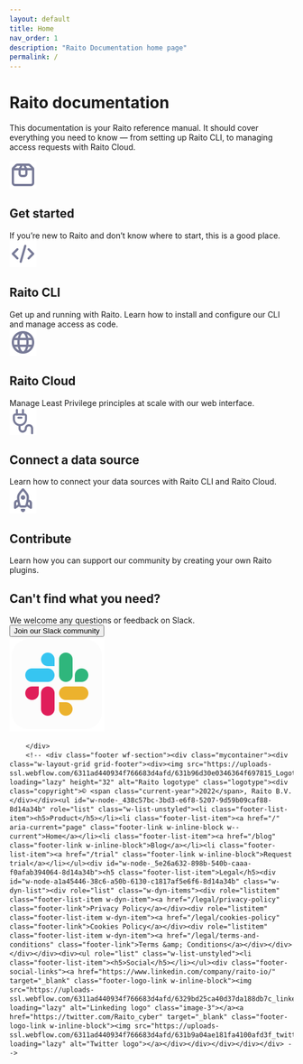 ```yaml
---
layout: default
title: Home
nav_order: 1
description: "Raito Documentation home page"
permalink: /
---
```

<div class="main-html-content">
    <!-- <section class="main-section"> -->
        <div class="main-section-row">
            <div class="mainpage-topmatter">
                <h1>Raito documentation</h1>
                This documentation is your Raito reference manual. It should cover everything you need to know — from setting up Raito CLI, to managing access requests with Raito Cloud.<br><br>
            </div>
            <div class="main-grid-3cols">                
                <div class="main-grid-card">
                    <img src="/assets/icons/box/outline.svg" alt="" class="main-icon icon-blue">
                    <h2>Get started</h2>
                    If you’re new to Raito and don’t know where to start, this is a good place.
                    <!-- <a href="/docs/cloud">Introduction</a>
                    <a href="/docs/concepts">General concepts</a> -->
                </div>
                <div class="main-grid-card">
                    <img src="/assets/icons/code/outline.svg" alt="" class="main-icon icon-purple">
                    <h2>Raito CLI</h2>
                    Get up and running with Raito. Learn how to install and configure our CLI and manage access as code. 
                    <!-- <a href="/docs/cli/installation">Get started</a>                    
                    <a href="/docs/cli/configuration">Configuration</a>
                    <a href="/docs/cli/connectors">Connectors</a> -->
                </div>
                <div class="main-grid-card">
                    <img src="/assets/icons/internet/outline.svg" alt="" class="main-icon icon-red">
                    <h2>Raito Cloud</h2>
                    Manage Least Privilege principles at scale with our web interface.
                    <!-- <a href="https://raitocommunity.slack.com" target="_blank">Talk to us on Slack</a>
                    <a href="https://github.com/raito-io/cli/blob/main/CONTRIBUTING.md" target="_blank">Contribute to Raito CLI</a>
                    <a href="https://raito.io"  target="_blank">Raito website</a> -->
                </div>
                <div class="main-grid-card">
                    <img src="/assets/icons/charger/outline.svg" alt="" class="main-icon icon-indigo">
                    <h2>Connect a data source</h2>
                    Learn how to connect your data sources with Raito CLI and Raito Cloud.
                </div>
                <div class="main-grid-card">
                    <img src="/assets/icons/rocket/outline.svg" alt="" class="main-icon icon-green">
                    <h2>Contribute</h2>
                    Learn how you can support our community by creating your own Raito plugins. 
                </div>
            </div>
            <div class="main-grid-card-highlight">
                <div class="main-grid-3cols ">
                    <div>
                        <h2>Can't find what you need?</h2>
                        We welcome any questions or feedback on Slack.<br>
                        <button class="site-button">Join our Slack community</button>
                    </div>
                    <div></div>
                    <div>
                        <img src="/assets/icons/slack_tile_logo_icon_168820.svg">
                    </div>
                </div>
            </div>
            
        </div>
        <!-- <div class="footer wf-section"><div class="mycontainer"><div class="w-layout-grid grid-footer"><div><img src="https://uploads-ssl.webflow.com/6311ad440934f766683d4afd/631b96d30e0346364f697815_Logotype.svg" loading="lazy" height="32" alt="Raito logotype" class="logotype"><div class="copyright">© <span class="current-year">2022</span>, Raito B.V.</div></div><ul id="w-node-_438c57bc-3bd3-e6f8-5207-9d59b09caf88-8d14a34b" role="list" class="w-list-unstyled"><li class="footer-list-item"><h5>Product</h5></li><li class="footer-list-item"><a href="/" aria-current="page" class="footer-link w-inline-block w--current">Home</a></li><li class="footer-list-item"><a href="/blog" class="footer-link w-inline-block">Blog</a></li><li class="footer-list-item"><a href="/trial" class="footer-link w-inline-block">Request trial</a></li></ul><div id="w-node-_5e26a632-898b-540b-caaa-f0afab394064-8d14a34b"><h5 class="footer-list-item">Legal</h5><div id="w-node-a1a45446-38c6-a50b-6130-c1817af5e6f6-8d14a34b" class="w-dyn-list"><div role="list" class="w-dyn-items"><div role="listitem" class="footer-list-item w-dyn-item"><a href="/legal/privacy-policy" class="footer-link">Privacy Policy</a></div><div role="listitem" class="footer-list-item w-dyn-item"><a href="/legal/cookies-policy" class="footer-link">Cookies Policy</a></div><div role="listitem" class="footer-list-item w-dyn-item"><a href="/legal/terms-and-conditions" class="footer-link">Terms &amp; Conditions</a></div></div></div></div><div><ul role="list" class="w-list-unstyled"><li class="footer-list-item"><h5>Social</h5></li></ul><div class="footer-social-links"><a href="https://www.linkedin.com/company/raito-io/" target="_blank" class="footer-logo-link w-inline-block"><img src="https://uploads-ssl.webflow.com/6311ad440934f766683d4afd/6329bd25ca40d37da188db7c_linkedin.svg" loading="lazy" alt="Linkeding logo" class="image-3"></a><a href="https://twitter.com/Raito_cyber" target="_blank" class="footer-logo-link w-inline-block"><img src="https://uploads-ssl.webflow.com/6311ad440934f766683d4afd/631b9a04ae181fa4100afd3f_twitter.svg" loading="lazy" alt="Twitter logo"></a></div></div></div></div></div> -->
<section markdown="1">

<!-- **Some TODOs**

- ~~Front page layout with three columns~~
- Logo front page???
- Search page stays on top when scrolling
- Update configuration file example
- Change diagrams to Mermaid diagrams?
- Content
  - Snowflake plugin installation
  - ~~Concepts~~
  - ~~Get started, write as if done~~ (more debugging tips?)
  - ~~Github Actions~~
  - ~~Cloud~~ -->
          
</section>
</div>